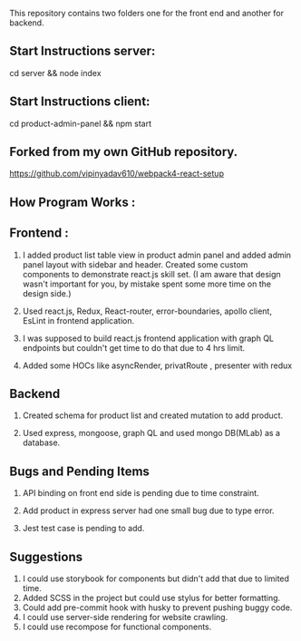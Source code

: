 This repository contains two folders one for the front end and another for backend.

## Start Instructions server: 
cd server && node index

## Start Instructions client: 
cd product-admin-panel && npm start

## Forked from my own GitHub repository.
 https://github.com/vipinyadav610/webpack4-react-setup
 
## How Program Works :
## Frontend : 
1. I added product list table view in product admin panel and added admin panel layout with sidebar and header. Created some custom components to demonstrate react.js skill set. (I am aware that design wasn't important for you, by mistake spent some more time on the design side.)

2. Used react.js, Redux, React-router, error-boundaries, apollo client, EsLint in frontend application. 

3. I was supposed to build react.js frontend application with graph QL endpoints but couldn't get time to do that due to 4 hrs limit.

4. Added some HOCs like asyncRender, privatRoute , presenter with redux

## Backend
1. Created schema for product list and created mutation to add product.

2. Used express, mongoose, graph QL and used mongo DB(MLab) as a database.

## Bugs and Pending Items
1. API binding on front end side is pending due to time constraint.

2. Add product in express server had one small bug due to type error.

3. Jest test case is pending to add.

## Suggestions
1. I could use storybook for components but didn't add that due to limited time.
2. Added SCSS in the project but could use stylus for better formatting.
3. Could add pre-commit hook with husky to prevent pushing buggy code.
4. I could use server-side rendering for website crawling.
5. I could use recompose for functional components.

